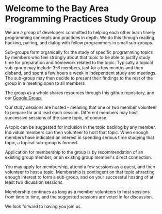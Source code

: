 # Welcome to the Bay Area Programming Practices Study Group

We are a group of developers committed to helping each other learn timely 
programming concepts and practices in depth. We do this through reading, hacking, 
pairing, and dialog with fellow programmers in small sub-groups.

Sub-groups form organically for the study of specific programming topics by members who
feel strongly about that topic to be able to justify study time for preparation and 
homework related to the topic. Typically a topical sub-group may include 3-6 members,
last for a few months and then disband, and spent a few hours a week in independent
study and meetings. The sub-group may then decide to present their findings to the
rest of the group in a meeting open to all members.

The group as a whole shares resources through this github repository, and our 
[Google Group](https://groups.google.com/forum/#!forum/programming-practices).

Our study sessions are hosted - meaning that one or two member volunteer to prepare 
for and lead each session. Different members may host successive sessions of the 
same topic, of coourse.

A topic can be suggested for inclusion in the topic backlog by any member. 
Individual members can then volunteer to host that topic. When enough members
have indicated an interest in spending serious time studying that topic, 
a topical sub-group is formed.

Application for membership to the group is by recommendation of an existing group member, 
or an existing group member's direct connection.

You may apply for membership, attend a few sessions as a guest, and then 
volunteer to host a topic. Membership is contingent on that topic attracting 
enough interest to form a sub-group, and on your successful hosting of at least 
two dicussion sessions.

Membership continues as long as a member volunteers to host sessions from time to time, 
and the suggested sessions are voted in for discussion.

We look forward to having you join us.
